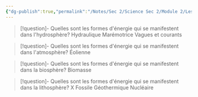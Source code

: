 ```yaml
---
{"dg-publish":true,"permalink":"/Notes/Sec 2/Science Sec 2/Module 2/Les manifestations naturelles de l'énergie/"}
---
```



>[!question]- Quelles sont les formes d'énergie qui se manifestent dans l'hydrosphère?
>Hydraulique
>Marémotrice
>Vagues et courants

>[!question]- Quelles sont les formes d'énergie qui se manifestent dans l'atmosphère?
>Éolienne

>[!question]- Quelles sont les formes d'énergie qui se manifestent dans la biosphère?
>Biomasse

>[!question]- Quelles sont les formes d'énergie qui se manifestent dans la lithosphère? X
>Fossile
>Géothermique
>Nucléaire

